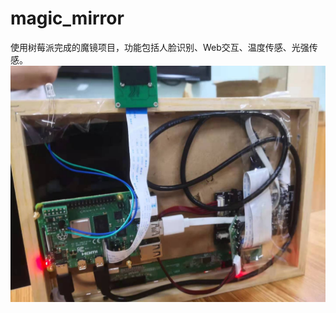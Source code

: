 # magic_mirror
使用树莓派完成的魔镜项目，功能包括人脸识别、Web交互、温度传感、光强传感。
![image](https://github.com/SenseDoor/magic_mirror/blob/main/image/20210618223746.jpg)
